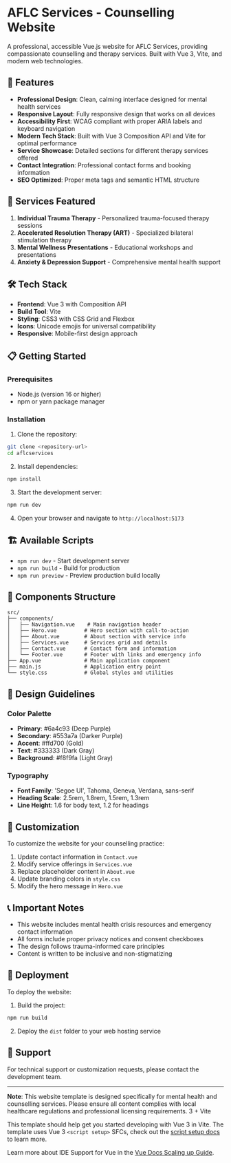 # AFLC Services - Counselling Website

A professional, accessible Vue.js website for AFLC Services, providing compassionate counselling and therapy services. Built with Vue 3, Vite, and modern web technologies.

## 🌟 Features

- **Professional Design**: Clean, calming interface designed for mental health services
- **Responsive Layout**: Fully responsive design that works on all devices
- **Accessibility First**: WCAG compliant with proper ARIA labels and keyboard navigation
- **Modern Tech Stack**: Built with Vue 3 Composition API and Vite for optimal performance
- **Service Showcase**: Detailed sections for different therapy services offered
- **Contact Integration**: Professional contact forms and booking information
- **SEO Optimized**: Proper meta tags and semantic HTML structure

## 🚀 Services Featured

1. **Individual Trauma Therapy** - Personalized trauma-focused therapy sessions
2. **Accelerated Resolution Therapy (ART)** - Specialized bilateral stimulation therapy
3. **Mental Wellness Presentations** - Educational workshops and presentations
4. **Anxiety & Depression Support** - Comprehensive mental health support

## 🛠️ Tech Stack

- **Frontend**: Vue 3 with Composition API
- **Build Tool**: Vite
- **Styling**: CSS3 with CSS Grid and Flexbox
- **Icons**: Unicode emojis for universal compatibility
- **Responsive**: Mobile-first design approach

## 📋 Getting Started

### Prerequisites
- Node.js (version 16 or higher)
- npm or yarn package manager

### Installation

1. Clone the repository:
```bash
git clone <repository-url>
cd aflcservices
```

2. Install dependencies:
```bash
npm install
```

3. Start the development server:
```bash
npm run dev
```

4. Open your browser and navigate to `http://localhost:5173`

## 🏗️ Available Scripts

- `npm run dev` - Start development server
- `npm run build` - Build for production
- `npm run preview` - Preview production build locally

## 📱 Components Structure

```
src/
├── components/
│   ├── Navigation.vue    # Main navigation header
│   ├── Hero.vue         # Hero section with call-to-action
│   ├── About.vue        # About section with service info
│   ├── Services.vue     # Services grid and details
│   ├── Contact.vue      # Contact form and information
│   └── Footer.vue       # Footer with links and emergency info
├── App.vue              # Main application component
├── main.js              # Application entry point
└── style.css            # Global styles and utilities
```

## 🎨 Design Guidelines

### Color Palette
- **Primary**: #6a4c93 (Deep Purple)
- **Secondary**: #553a7a (Darker Purple)
- **Accent**: #ffd700 (Gold)
- **Text**: #333333 (Dark Gray)
- **Background**: #f8f9fa (Light Gray)

### Typography
- **Font Family**: 'Segoe UI', Tahoma, Geneva, Verdana, sans-serif
- **Heading Scale**: 2.5rem, 1.8rem, 1.5rem, 1.3rem
- **Line Height**: 1.6 for body text, 1.2 for headings

## 🔧 Customization

To customize the website for your counselling practice:

1. Update contact information in `Contact.vue`
2. Modify service offerings in `Services.vue`
3. Replace placeholder content in `About.vue`
4. Update branding colors in `style.css`
5. Modify the hero message in `Hero.vue`

## 📞 Important Notes

- This website includes mental health crisis resources and emergency contact information
- All forms include proper privacy notices and consent checkboxes
- The design follows trauma-informed care principles
- Content is written to be inclusive and non-stigmatizing

## 🚀 Deployment

To deploy the website:

1. Build the project:
```bash
npm run build
```

2. Deploy the `dist` folder to your web hosting service

## 📧 Support

For technical support or customization requests, please contact the development team.

---

**Note**: This website template is designed specifically for mental health and counselling services. Please ensure all content complies with local healthcare regulations and professional licensing requirements. 3 + Vite

This template should help get you started developing with Vue 3 in Vite. The template uses Vue 3 `<script setup>` SFCs, check out the [script setup docs](https://v3.vuejs.org/api/sfc-script-setup.html#sfc-script-setup) to learn more.

Learn more about IDE Support for Vue in the [Vue Docs Scaling up Guide](https://vuejs.org/guide/scaling-up/tooling.html#ide-support).
